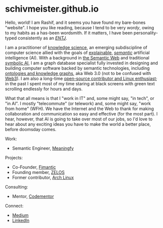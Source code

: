 # schivmeister.github.io

Hello, world! I am Rashif, and it seems you have found my bare-bones
"website". I hope you like reading, because I tend to be very
_wordy_, owing to my habits as a has-been wordsmith. If it matters, I have been personality-typed consistently as an [_ENTJ_](https://www.humanmetrics.com/personality/entj).

I am a practitioner of [knowledge science](https://www.infoworld.com/article/3448577/who-should-be-responsible-for-your-data-the-knowledge-scientist.html), an emerging subdiscipline of computer science allied with the goals of [explainable](https://www.forbes.com/sites/forbestechcouncil/2019/12/30/explainable-ai-the-rising-role-of-knowledge-scientists/#395937a2603f), [_semantic_](https://www.poolparty.biz/learning-hub/semantic-ai/) artificial intelligence (AI). With a background in [the Semantic Web](https://www.youtube.com/watch?v=OM6XIICm_qo) and traditional [symbolic AI](https://en.wikipedia.org/wiki/Knowledge_representation_and_reasoning), I am a graph database specialist fully invested in designing and building computer software backed by semantic technologies, including [ontologies and knowledge graphs](https://www.zdnet.com/article/knowledge-graphs-beyond-the-hype-getting-knowledge-in-and-out-of-graphs-and-databases/), aka Web 3.0 (not to be confused with [Web3](https://www.linkedin.com/pulse/web3-vs-web-30-satheeshan-siva/)). I am also a long-time [open-source contributor and Linux enthusiast](https://www.archlinux.org/people/developer-fellows/#schiv); in the past I spent most of my time staring at black screens with green text scrolling endlessly for hours and days.

What that all means is that I "work in IT" and, some might say, "in tech", or "in AI". I mostly "telecommute" (or telework) and, some might say, "work from home" (WFH). We have the Internet
and the Web to thank for making collaboration and communication so easy and effective (for the most part). I hear, however, that AI is going to take over most of our jobs, so I'd love to hear about any exciting ideas you have to make the world a better place, before doomsday comes.

Work:
- Semantic Engineer, [Meaningfy](https://meaningfy.ws/)

Projects:
- Co-Founder, [Fimantic](https://fimantic.com/)
- Founding member, [ZELOS](https://zelos.ai/)
- Former contributor, [Arch Linux](https://archlinux.org/)

Consulting:
- Mentor, [Codementor](https://www.codementor.io/@rashif)

Connect:
- [Medium](https://medium.com/@schivmeister)
- [LinkedIn](https://linkedin.com/in/rashif)
